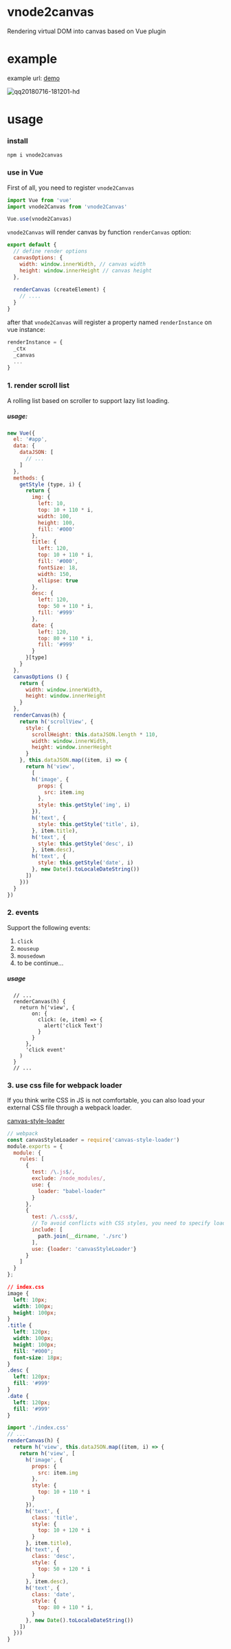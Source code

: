 # vnode2canvas

Rendering virtual DOM into canvas based on Vue plugin

# example

example url: [demo](https://muwoo.github.io/vnode2canvas/)

![qq20180716-181201-hd](https://user-images.githubusercontent.com/21073039/42753528-d80f8d62-8923-11e8-8a36-2a3bef66c910.gif)

# usage

### install
```shell
npm i vnode2canvas
```

### use in Vue

First of all, you need to register `vnode2Canvas`

```js
import Vue from 'vue'
import vnode2Canvas from 'vnode2Canvas'

Vue.use(vnode2Canvas)
```
`vnode2Canvas` will render canvas by function `renderCanvas` option:
```js
export default {
  // define render options
  canvasOptions: {
    width: window.innerWidth, // canvas width
    height: window.innerHeight // canvas height
  },
  
  renderCanvas (createElement) {
    // ....
  }
}
```

after that `vnode2Canvas` will register a property named `renderInstance` on vue instance:
```js
renderInstance = {
  _ctx
  _canvas
  ...
}
```


### 1. render scroll list

A rolling list based on scroller to support lazy list loading.

##### usage:
```js
new Vue({
  el: '#app',
  data: {
    dataJSON: [
      // ...
    ]
  },
  methods: {
    getStyle (type, i) {
      return {
        img: {
          left: 10,
          top: 10 + 110 * i,
          width: 100,
          height: 100,
          fill: '#000'
        },
        title: {
          left: 120,
          top: 10 + 110 * i,
          fill: '#000',
          fontSize: 18,
          width: 150,
          ellipse: true
        },
        desc: {
          left: 120,
          top: 50 + 110 * i,
          fill: '#999'
        },
        date: {
          left: 120,
          top: 80 + 110 * i,
          fill: '#999'
        }
      }[type]
    }
  },
  canvasOptions () {
    return {
      width: window.innerWidth,
      height: window.innerHeight
    }
  },
  renderCanvas(h) {
    return h('scrollView', {
      style: {
        scrollHeight: this.dataJSON.length * 110,
        width: window.innerWidth,
        height: window.innerHeight
      }
    }, this.dataJSON.map((item, i) => {
      return h('view',
        [
        h('image', {
          props: {
            src: item.img
          },
          style: this.getStyle('img', i)
        }),
        h('text', {
          style: this.getStyle('title', i),
        }, item.title),
        h('text', {
          style: this.getStyle('desc', i)
        }, item.desc),
        h('text', {
          style: this.getStyle('date', i)
        }, new Date().toLocaleDateString())
      ])
    }))
  }
})

```

### 2. events

Support the following events:
1. `click`
2. `mouseup`
3. `mousedown`
4. to be continue...

##### usage
```
  // ...
  renderCanvas(h) {
    return h('view', {
        on: {
          click: (e, item) => {
            alert('click Text')
          }
        }
      },
      'click event'
    )
  }
  // ...
```

### 3. use css file for webpack loader
If you think write CSS in JS is not comfortable, you can also load your external CSS file through a webpack loader.

[canvas-style-loader]()

```js
// webpack
const canvasStyleLoader = require('canvas-style-loader')
module.exports = {
  module: {
    rules: [
      {
        test: /\.js$/,
        exclude: /node_modules/,
        use: {
          loader: "babel-loader"
        }
      },
      {
        test: /\.css$/,
        // To avoid conflicts with CSS styles, you need to specify loading paths.
        include: [
          path.join(__dirname, './src')
        ],
        use: {loader: 'canvasStyleLoader'}
      }
    ]
  }
};

```

```css
// index.css
image {
  left: 10px;
  width: 100px;
  height: 100px;
}
.title {
  left: 120px;
  width: 100px;
  height: 100px;
  fill: "#000";
  font-size: 18px;
}
.desc {
  left: 120px;
  fill: '#999'
}
.date {
  left: 120px;
  fill: '#999'
}
```

```js
import './index.css'
// ...
renderCanvas(h) {
  return h('view', this.dataJSON.map((item, i) => {
    return h('view', [
      h('image', {
        props: {
          src: item.img
        },
        style: {
          top: 10 + 110 * i
        }
      }),
      h('text', {
        class: 'title',
        style: {
          top: 10 + 120 * i
        }
      }, item.title),
      h('text', {
        class: 'desc',
        style: {
          top: 50 + 120 * i
        }
      }, item.desc),
      h('text', {
        class: 'date',
        style: {
          top: 80 + 110 * i,
        }
      }, new Date().toLocaleDateString())
    ])
  }))
}
```










